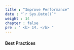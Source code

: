 ```yaml
---
title : "Improve Performance"
date : "`r Sys.Date()`"
weight : 14
chapter : false
pre : " <b> 14. </b> "
---
```



#### Best Practices

